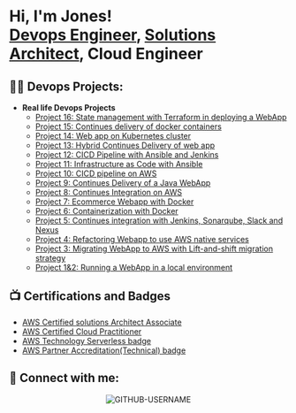 <h1>Hi, I'm Jones! <br/><a href="https://github.com/Ndzenyuy">Devops Engineer</a>, <a href="www.linkedin.com/in/jones-ndzenyuy">Solutions Architect</a>, Cloud Engineer

<h2>👨‍💻 Devops Projects:</h2>

- <b> Real life Devops Projects </b>
  - [Project 16: State management with Terraform in deploying a WebApp](https://github.com/Ndzenyuy/Project_16-Terraform-AWS.git)
  - [Project 15: Continues delivery of docker containers](https://github.com/Ndzenyuy/Project_15-Continues-delivery-of-docker-containers.git)
  - [Project 14: Web app on Kubernetes cluster](https://github.com/Ndzenyuy/Project_14-Webapp-on-Kubernetes)
  - [Project 13: Hybrid Continues Delivery of web app](https://github.com/Ndzenyuy/Project_13-Hybrid-Continues-delivery)
  - [Project 12: CICD Pipeline with Ansible and Jenkins](https://github.com/Ndzenyuy/Project_12-CICD_with-Ansible-and-Jenkins)
  - [Project 11: Infrastructure as Code with Ansible](https://github.com/Ndzenyuy/Project_11-IAAC-with-Ansible)
  - [Project 10: CICD pipeline on AWS](https://github.com/Ndzenyuy/Project_10-Continues-delivery-on-AWS)
  - [Project 9: Continues Delivery of a Java WebApp](https://github.com/Ndzenyuy/Project_9-Continues-delivery-of-webapp)
  - [Project 8: Continues Integration on AWS](https://github.com/Ndzenyuy/Project-8_Continues-Integration-with-AWS)
  - [Project 7: Ecommerce Webapp with Docker](https://github.com/Ndzenyuy/Emart_webapp)
  - [Project 6: Containerization with Docker](https://github.com/Ndzenyuy/Project_6-Containerization)
  - [Project 5: Continues integration with Jenkins, Sonarqube, Slack and Nexus](https://github.com/Ndzenyuy/Project_5-CI-with-jenkins)
  - [Project 4: Refactoring Webapp to use AWS native services](https://github.com/Ndzenyuy/Project-4-AWS-Refactor)
  - [Project 3: Migrating WebApp to AWS with Lift-and-shift migration strategy](https://github.com/Ndzenyuy/project-3_Aws_lift_and_shift)
  - [Project 1&2: Running a WebApp in a local environment](https://github.com/Ndzenyuy/project-1_2-Local-deployment_of_web_app)
  


<h2>📺 Certifications and Badges </h2>

- [AWS Certified solutions Architect Associate](https://www.credly.com/badges/e1cc8659-e620-4b6f-af9a-cdbd5b72ec97/public_url)
- [AWS Certified Cloud Practitioner](https://www.credly.com/badges/4dd680df-2517-4ace-9a6a-36a81fd2295b/public_url)
- [AWS Technology Serverless badge](https://www.credly.com/badges/96a09bbf-778c-4dd5-bd07-8e3cc270d56b/public_url)
- [AWS Partner Accreditation(Technical) badge](https://www.credly.com/badges/96a09bbf-778c-4dd5-bd07-8e3cc270d56b/public_url)


<h2> 🤳 Connect with me:</h2>

[linkedin]: www.linkedin.com/in/jones-ndzenyuy

<p align="center"> <img src="https://komarev.com/ghpvc/?username=GITHUB-USERNAME&label=Visitor%20Count&color=ce9927&style=flat" alt="GITHUB-USERNAME" /> </p>
